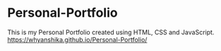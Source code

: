 # Personal-Portfolio
This is my Personal Portfolio created using HTML, CSS and JavaScript.
https://whyanshika.github.io/Personal-Portfolio/
